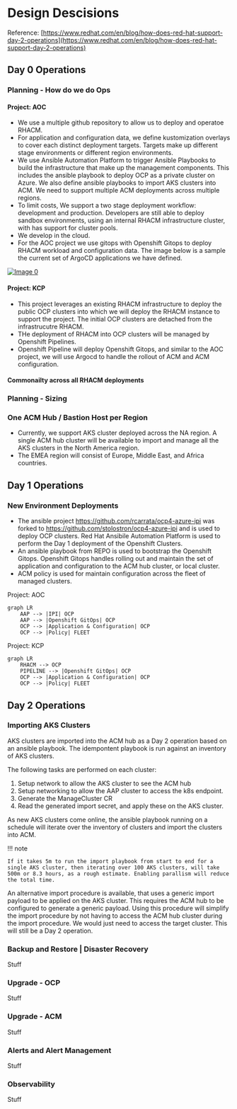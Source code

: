 # Design Descisions

Reference: [https://www.redhat.com/en/blog/how-does-red-hat-support-day-2-operations](https://www.redhat.com/en/blog/how-does-red-hat-support-day-2-operations)

## Day 0 Operations

### Planning - How do we do Ops

#### Project: AOC

- We use a multiple github repository to allow us to deploy and operatoe RHACM.
- For application and configuration data, we define kustomization overlays to cover each distinct deployment targets. Targets make up different stage environments or different region environments.
- We use Ansible Automation Platform to trigger Ansible Playbooks to build the infrastructure that make up the management components. This includes the ansible playbook to deploy OCP as a private cluster on Azure. We also define ansible playbooks to import AKS clusters into ACM. We need to support multiple ACM deployments across multiple regions.
- To limit costs, We support a two stage deployment workflow: development and production. Developers are still able to deploy sandbox environments, using an internal RHACM infrastructure cluster, with has support for cluster pools.
- We develop in the cloud.
- For the AOC project we use gitops with Openshift Gitops to deploy RHACM workload and configuration data. The image below is a sample the current set of ArgoCD applications we have defined.

[![Image 0](https://cdoan1.github.io/static-site-starter-src/images/acm_24_argocd_applications.png)](./images/acm_24_argocd_applications.png)

#### Project: KCP

- This project leverages an existing RHACM infrastructure to deploy the public OCP clusters into which we will deploy the RHACM instance to support the project. The initial OCP clusters are detached from the infrastrucutre RHACM.
- THe deployment of RHACM into OCP clusters will be managed by Openshift Pipelines.
- Openshift Pipeline will deploy Openshift Gitops, and similar to the AOC project, we will use Argocd to handle the rollout of ACM and ACM configuration.

#### Commonailty across all RHACM deployments

### Planning - Sizing

### One ACM Hub / Bastion Host per Region

- Currently, we support AKS cluster deployed across the NA region. A single ACM hub cluster will be available to import and manage all the AKS clusters in the North America region.
- The EMEA region will consist of Europe, Middle East, and Africa countries.

## Day 1 Operations

### New Environment Deployments

- The ansible project https://github.com/rcarrata/ocp4-azure-ipi was forked to https://github.com/stolostron/ocp4-azure-ipi and is used to deploy OCP clusters. Red Hat Ansibile Automation Platform is used to perform the Day 1 deployment of the Openshift Clusters.
- An ansible playbook from REPO is used to bootstrap the Openshift Gitops. Openshift Gitops handles rolling out and maintain the set of application and configuration to the ACM hub cluster, or local cluster.
- ACM policy is used for maintain configuration across the fleet of managed clusters.

Project: AOC

```mermaid
graph LR
    AAP --> |IPI| OCP
    AAP --> |Openshift GitOps| OCP
    OCP --> |Application & Configuration| OCP
    OCP --> |Policy| FLEET
```

Project: KCP
```mermaid
graph LR
    RHACM --> OCP
    PIPELINE --> |Openshift GitOps| OCP
    OCP --> |Application & Configuration| OCP
    OCP --> |Policy| FLEET
```


## Day 2 Operations

### Importing AKS Clusters

AKS clusters are imported into the ACM hub as a Day 2 operation based on an ansible playbook.
The idempontent playbook is run against an inventory of AKS clusters.

The following tasks are performed on each cluster:

1. Setup network to allow the AKS cluster to see the ACM hub
2. Setup networking to allow the AAP cluster to access the k8s endpoint.
3. Generate the ManageCluster CR
4. Read the generated import secret, and apply these on the AKS cluster.

As new AKS clusters come online, the ansible playbook running on a schedule will iterate over the inventory of clusters and import the clusters into ACM. 

!!! note

    If it takes 5m to run the import playbook from start to end for a single AKS cluster, then iterating over 100 AKS clusters, will take 500m or 8.3 hours, as a rough estimate. Enabling parallism will reduce the total time.


An alternative import procedure is available, that uses a generic import payload to be applied on the AKS cluster. This requires the ACM hub to be configured to generate a generic payload. Using this procedure will simplify the import procedure by not having to access the ACM hub cluster during the import procedure. We would just need to access the target cluster. This will still be a Day 2 operation.


### Backup and Restore | Disaster Recovery

Stuff

### Upgrade - OCP

Stuff

### Upgrade - ACM

Stuff

### Alerts and Alert Management

Stuff

### Observability

Stuff


